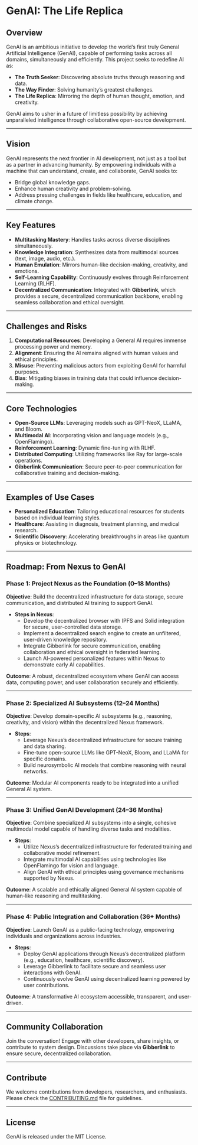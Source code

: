 # GenAI: The Life Replica

## **Overview**
GenAI is an ambitious initiative to develop the world’s first truly General Artificial Intelligence (GenAI), capable of performing tasks across all domains, simultaneously and efficiently. This project seeks to redefine AI as:
- **The Truth Seeker**: Discovering absolute truths through reasoning and data.
- **The Way Finder**: Solving humanity’s greatest challenges.
- **The Life Replica**: Mirroring the depth of human thought, emotion, and creativity.

GenAI aims to usher in a future of limitless possibility by achieving unparalleled intelligence through collaborative open-source development.

---

## **Vision**
GenAI represents the next frontier in AI development, not just as a tool but as a partner in advancing humanity. By empowering individuals with a machine that can understand, create, and collaborate, GenAI seeks to:
- Bridge global knowledge gaps.
- Enhance human creativity and problem-solving.
- Address pressing challenges in fields like healthcare, education, and climate change.

---

## **Key Features**
- **Multitasking Mastery**: Handles tasks across diverse disciplines simultaneously.
- **Knowledge Integration**: Synthesizes data from multimodal sources (text, image, audio, etc.).
- **Human Emulation**: Mirrors human-like decision-making, creativity, and emotions.
- **Self-Learning Capability**: Continuously evolves through Reinforcement Learning (RLHF).
- **Decentralized Communication**: Integrated with **Gibberlink**, which provides a secure, decentralized communication backbone, enabling seamless collaboration and ethical oversight.

---

## **Challenges and Risks**
1. **Computational Resources**: Developing a General AI requires immense processing power and memory.
2. **Alignment**: Ensuring the AI remains aligned with human values and ethical principles.
3. **Misuse**: Preventing malicious actors from exploiting GenAI for harmful purposes.
4. **Bias**: Mitigating biases in training data that could influence decision-making.

---

## **Core Technologies**
- **Open-Source LLMs**: Leveraging models such as GPT-NeoX, LLaMA, and Bloom.
- **Multimodal AI**: Incorporating vision and language models (e.g., OpenFlamingo).
- **Reinforcement Learning**: Dynamic fine-tuning with RLHF.
- **Distributed Computing**: Utilizing frameworks like Ray for large-scale operations.
- **Gibberlink Communication**: Secure peer-to-peer communication for collaborative training and decision-making.

---

## **Examples of Use Cases**
- **Personalized Education**: Tailoring educational resources for students based on individual learning styles.
- **Healthcare**: Assisting in diagnosis, treatment planning, and medical research.
- **Scientific Discovery**: Accelerating breakthroughs in areas like quantum physics or biotechnology.

---

## **Roadmap: From Nexus to GenAI**

### **Phase 1: Project Nexus as the Foundation (0–18 Months)**
**Objective**: Build the decentralized infrastructure for data storage, secure communication, and distributed AI training to support GenAI.

- **Steps in Nexus**:
  - Develop the decentralized browser with IPFS and Solid integration for secure, user-controlled data storage.
  - Implement a decentralized search engine to create an unfiltered, user-driven knowledge repository.
  - Integrate Gibberlink for secure communication, enabling collaboration and ethical oversight in federated learning.
  - Launch AI-powered personalized features within Nexus to demonstrate early AI capabilities.

**Outcome**: A robust, decentralized ecosystem where GenAI can access data, computing power, and user collaboration securely and efficiently.

---

### **Phase 2: Specialized AI Subsystems (12–24 Months)**
**Objective**: Develop domain-specific AI subsystems (e.g., reasoning, creativity, and vision) within the decentralized Nexus framework.

- **Steps**:
  - Leverage Nexus’s decentralized infrastructure for secure training and data sharing.
  - Fine-tune open-source LLMs like GPT-NeoX, Bloom, and LLaMA for specific domains.
  - Build neurosymbolic AI models that combine reasoning with neural networks.

**Outcome**: Modular AI components ready to be integrated into a unified General AI system.

---

### **Phase 3: Unified GenAI Development (24–36 Months)**
**Objective**: Combine specialized AI subsystems into a single, cohesive multimodal model capable of handling diverse tasks and modalities.

- **Steps**:
  - Utilize Nexus’s decentralized infrastructure for federated training and collaborative model refinement.
  - Integrate multimodal AI capabilities using technologies like OpenFlamingo for vision and language.
  - Align GenAI with ethical principles using governance mechanisms supported by Nexus.

**Outcome**: A scalable and ethically aligned General AI system capable of human-like reasoning and multitasking.

---

### **Phase 4: Public Integration and Collaboration (36+ Months)**
**Objective**: Launch GenAI as a public-facing technology, empowering individuals and organizations across industries.

- **Steps**:
  - Deploy GenAI applications through Nexus’s decentralized platform (e.g., education, healthcare, scientific discovery).
  - Leverage Gibberlink to facilitate secure and seamless user interactions with GenAI.
  - Continuously evolve GenAI using decentralized learning powered by user contributions.

**Outcome**: A transformative AI ecosystem accessible, transparent, and user-driven.

---

## **Community Collaboration**
Join the conversation! Engage with other developers, share insights, or contribute to system design. Discussions take place via **Gibberlink** to ensure secure, decentralized collaboration.

---

## **Contribute**
We welcome contributions from developers, researchers, and enthusiasts. Please check the [CONTRIBUTING.md](./CONTRIBUTING.md) file for guidelines.

---

## **License**
GenAI is released under the MIT License.
